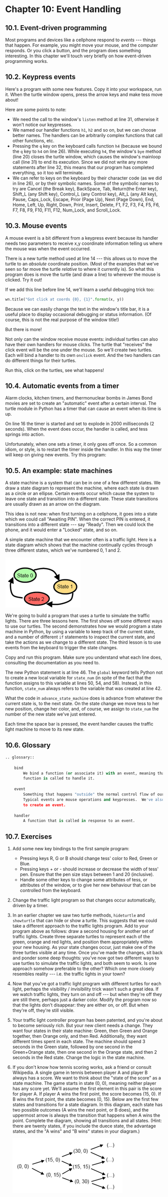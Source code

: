 # Chapter 10: Event Handling

## 10.1. Event-driven programming

Most programs and devices like a cellphone respond to *events* \-\--
things that happen. For example, you might move your mouse, and the
computer responds. Or you click a button, and the program does something
interesting. In this chapter we\'ll touch very briefly on how
event-driven programming works.

## 10.2. Keypress events

Here\'s a program with some new features. Copy it into your workspace,
run it. When the turtle window opens, press the arrow keys and make tess
move about!

Here are some points to note:

-   We need the call to the window\'s `listen` method at line 31,
    otherwise it won\'t notice our keypresses.
-   We named our handler functions `h1`, `h2` and so on, but we can
    choose better names. The handlers can be arbitrarily complex
    functions that call other functions, etc.
-   Pressing the `q` key on the keyboard calls function `h4` (because we
    bound the `q` key to `h4` on line 26). While executing
    `h4`, the window\'s `bye` method (line 20) closes the turtle window,
    which causes the window\'s mainloop call (line 31) to end its
    execution. Since we did not write any more statements after line 32,
    this means that our program has completed everything, so it too will
    terminate.
-   We can refer to keys on the keyboard by their character code (as we
    did in line 26), or by their symbolic names. Some of the symbolic
    names to try are Cancel (the Break key), BackSpace, Tab, Return(the
    Enter key), Shift_L (any Shift key), Control_L (any Control key),
    Alt_L (any Alt key), Pause, Caps_Lock, Escape, Prior (Page Up), Next
    (Page Down), End, Home, Left, Up, Right, Down, Print, Insert,
    Delete, F1, F2, F3, F4, F5, F6, F7, F8, F9, F10, F11, F12, Num_Lock,
    and Scroll_Lock.

## 10.3. Mouse events

A mouse event is a bit different from a keypress event because its
handler needs two parameters to receive x,y coordinate information
telling us where the mouse was when the event occurred.

There is a new turtle method used at line 14 \-\-- this allows us to
move the turtle to an *absolute* coordinate position. (Most of the
examples that we\'ve seen so far move the turtle *relative* to where it
currently is). So what this program does is move the turtle (and draw a
line) to wherever the mouse is clicked. Try it out!

If we add this line before line 14, we\'ll learn a useful debugging
trick too:

```python
wn.title("Got click at coords {0}, {1}".format(x, y))
```

Because we can easily change the text in the window\'s title bar, it is
a useful place to display occasional debugging or status information.
(Of course, this is not the real purpose of the window title!)

But there is more!

Not only can the window receive mouse events: individual turtles can
also have their own handlers for mouse clicks. The turtle that
\"receives\" the click event will be the one under the mouse. So we\'ll
create two turtles. Each will bind a handler to its own `onclick` event.
And the two handlers can do different things for their turtles.

Run this, click on the turtles, see what happens!

## 10.4. Automatic events from a timer

Alarm clocks, kitchen timers, and thermonuclear bombs in James Bond
movies are set to create an \"automatic\" event after a certain
interval. The turtle module in Python has a timer that can cause an
event when its time is up.

On line 16 the timer is started and set to explode in 2000 milliseconds
(2 seconds). When the event does occur, the handler is called, and tess
springs into action.

Unfortunately, when one sets a timer, it only goes off once. So a common
idiom, or style, is to restart the timer inside the handler. In this way
the timer will keep on giving new events. Try this program:

## 10.5. An example: state machines

A state machine is a system that can be in one of a few different
states. We draw a state diagram to represent the machine,
where each state is drawn as a circle or an ellipse. Certain events
occur which cause the system to leave one state and
transition into a different state. These state
transitions are usually drawn as an arrow on the diagram.

This idea is not new: when first turning on a cellphone, it goes into a
state which we could call \"Awaiting PIN\". When the correct PIN is
entered, it transitions into a different state \-\-- say \"Ready\". Then
we could lock the phone, and it would enter a \"Locked\" state, and so
on.

A simple state machine that we encounter often is a traffic light. Here
is a state diagram which shows that the machine continually cycles
through three different states, which we\'ve numbered 0, 1 and 2.

![](resources/Chapter-10/fsm_traffic_lights.png?raw=true)

We\'re going to build a program that uses a turtle to simulate the
traffic lights. There are three lessons here. The first shows off some
different ways to use our turtles. The second demonstrates how we would
program a state machine in Python, by using a variable to keep track of
the current state, and a number of different `if` statements to inspect
the current state, and take the actions as we change to a different
state. The third lesson is to use events from the keyboard to trigger
the state changes.

Copy and run this program. Make sure you understand what each line does,
consulting the documentation as you need to.

The new Python statement is at line 46. The `global` keyword tells
Python not to create a new local variable for `state_num` (in spite of
the fact that the function assigns to this variable at lines 50, 54, and
58). Instead, in this function, `state_num` always refers to the
variable that was created at line 42.

What the code in `advance_state_machine` does is advance from whatever
the current state is, to the next state. On the state change we move
tess to her new position, change her color, and, of course, we assign to
`state_num` the number of the new state we\'ve just entered.

Each time the space bar is pressed, the event handler causes the traffic
light machine to move to its new state.

## 10.6. Glossary

```python
.. glossary::

    bind
        We bind a function (or associate it) with an event, meaning that when the event occurs, the
        function is called to handle it.

    event
        Something that happens "outside" the normal control flow of our program, usually from some user action.
        Typical events are mouse operations and keypresses.  We've also seen that a timer can be primed
        to create an event.

    handler
        A function that is called in response to an event.

```

## 10.7. Exercises

1.  Add some new key bindings to the first sample program:

    -   Pressing keys R, G or B should change tess\' color to Red, Green
        or Blue.
    -   Pressing keys + or - should increase or decrease the width of
        tess\' pen. Ensure that the pen size stays between 1 and 20
        (inclusive).
    -   Handle some other keys to change some attributes of tess, or
        attributes of the window, or to give her new behaviour that can
        be controlled from the keyboard.

2.  Change the traffic light program so that changes occur
    automatically, driven by a timer.

3.  In an earlier chapter we saw two turtle methods, `hideturtle` and
    `showturtle` that can hide or show a turtle. This suggests that we
    could take a different approach to the traffic lights program. Add
    to your program above as follows: draw a second housing for another
    set of traffic lights. Create three separate turtles to represent
    each of the green, orange and red lights, and position them
    appropriately within your new housing. As your state changes occur,
    just make one of the three turtles visible at any time. Once you\'ve
    made the changes, sit back and ponder some deep thoughts: you\'ve
    now got two different ways to use turtles to simulate the traffic
    lights, and both seem to work. Is one approach somehow preferable to
    the other? Which one more closely resembles reality \-\-- i.e. the
    traffic lights in your town?

4.  Now that you\'ve got a traffic light program with different turtles
    for each light, perhaps the visibility / invisibility trick wasn\'t
    such a great idea. If we watch traffic lights, they turn on and off
    \-\-- but when they\'re off they are still there, perhaps just a
    darker color. Modify the program now so that the lights don\'t
    disappear: they are either on, or off. But when they\'re off,
    they\'re still visible.

5.  Your traffic light controller program has been patented, and you\'re
    about to become seriously rich. But your new client needs a change.
    They want four states in their state machine: Green, then Green and
    Orange together, then Orange only, and then Red. Additionally, they
    want different times spent in each state. The machine should spend 3
    seconds in the Green state, followed by one second in the
    Green+Orange state, then one second in the Orange state, and then 2
    seconds in the Red state. Change the logic in the state machine.

6.  If you don\'t know how tennis scoring works, ask a friend or consult
    Wikipedia. A single game in tennis between player A and player B
    always has a score. We want to think about the \"state of the
    score\" as a state machine. The game starts in state (0, 0), meaning
    neither player has any score yet. We\'ll assume the first element in
    this pair is the score for player A. If player A wins the first
    point, the score becomes (15, 0). If B wins the first point, the
    state becomes (0, 15). Below are the first few states and
    transitions for a state diagram. In this diagram, each state has two
    possible outcomes (A wins the next point, or B does), and the
    uppermost arrow is always the transition that happens when A wins
    the point. Complete the diagram, showing all transitions and all
    states. (Hint: there are twenty states, if you include the duece
    state, the advantage states, and the \"A wins\" and \"B wins\"
    states in your diagram.)

    ![](resources/Chapter-10/fsm_tennis_scores.png?raw=true)
